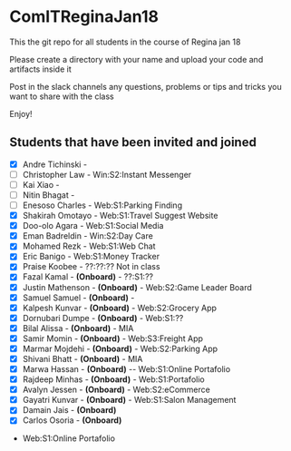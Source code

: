 # ComITReginaJan18
This the git repo for all students in the course of Regina jan 18

Please create a directory with your name and upload your code and artifacts inside it

Post in the slack channels any questions, problems or tips and tricks you want to share with the class 

Enjoy!

Students that have been invited and joined
---------
- [x] Andre Tichinski - 
- [ ] Christopher Law - Win:S2:Instant Messenger 
- [ ] Kai Xiao - 
- [ ] Nitin Bhagat - 
- [ ] Enesoso Charles - Web:S1:Parking Finding
- [x] Shakirah Omotayo - Web:S1:Travel Suggest Website
- [x] Doo-olo Agara - Web:S1:Social Media
- [x] Eman Badreldin - Win:S2:Day Care
- [x] Mohamed Rezk - Web:S1:Web Chat
- [x] Eric Banigo - Web:S1:Money Tracker
- [x] Praise Koobee - ??:??:?? Not in class
- [x] Fazal Kamal - **(Onboard)** - ??:S1:??
- [x] Justin Mathenson - **(Onboard)** - Web:S2:Game Leader Board
- [x] Samuel Samuel - **(Onboard)** - 
- [x] Kalpesh Kunvar - **(Onboard)** - Web:S2:Grocery App
- [x] Dornubari Dumpe - **(Onboard)** - Web:S1:??
- [x] Bilal Alissa - **(Onboard)** - MIA 
- [x] Samir Momin - **(Onboard)** - Web:S3:Freight App
- [x] Marmar Mojdehi - **(Onboard)** - Web:S2:Parking App
- [x] Shivani Bhatt - **(Onboard)** - MIA 
- [x] Marwa Hassan - **(Onboard)** -- Web:S1:Online Portafolio
- [x] Rajdeep Minhas - **(Onboard)** - Web:S1:Portafolio
- [x] Avalyn Jessen - **(Onboard)** - Web:S2:eCommerce
- [x] Gayatri Kunvar - **(Onboard)** - Web:S1:Salon Management
- [x] Damain Jais - **(Onboard)**
- [x] Carlos Osoria - **(Onboard)**

- Web:S1:Online Portafolio


